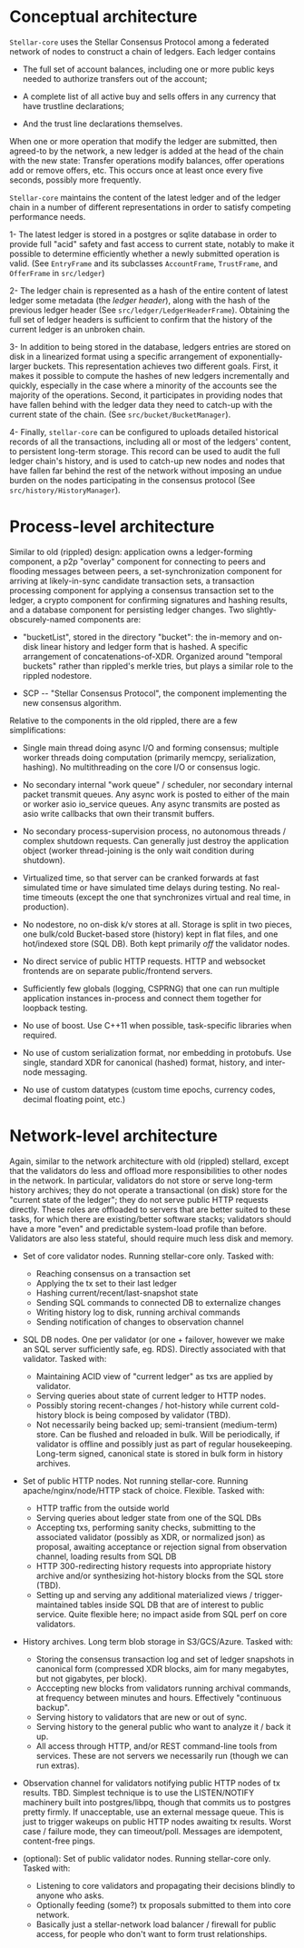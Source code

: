 

Conceptual architecture
=======================

`Stellar-core` uses the Stellar Consensus Protocol among a federated network of
nodes to construct a chain of ledgers. Each ledger contains

 - The full set of account balances, including one or more public keys needed to
   authorize transfers out of the account;

 - A complete list of all active buy and sells offers in any currency that have
   trustline declarations;

 - And the trust line declarations themselves.

When one or more operation that modify the ledger are submitted,
then agreed-to by the network, a new ledger is added at the head of the chain
with the new state: Transfer operations modify balances, offer operations add or
remove offers, etc. This occurs once at least once every five seconds, 
possibly more frequently.

`Stellar-core` maintains the content of the latest ledger and of the ledger
chain in a number of different representations in order to satisfy competing
performance needs.

 1- The latest ledger is stored in a postgres or sqlite database in order to
    provide full "acid" safety and fast access to current state, notably to make
    it possible to determine efficiently whether a newly submitted operation is
    valid. (See `EntryFrame` and its subclasses `AccountFrame`, `TrustFrame`,
    and `OfferFrame` in `src/ledger`)

 2- The ledger chain is represented as a hash of the entire content of latest
    ledger some metadata (the _ledger header_), along with the hash of the
    previous ledger header (See `src/ledger/LedgerHeaderFrame`). Obtaining the
    full set of ledger headers is sufficient to confirm that the history of the
    current ledger is an unbroken chain.

 3- In addition to being stored in the database, ledgers entries are stored on
    disk in a linearized format using a specific arrangement of
    exponentially-larger buckets. This representation achieves two different
    goals. First, it makes it possible to compute the hashes of new ledgers
    incrementally and quickly, especially in the case where a minority of the
    accounts see the majority of the operations. Second, it participates in
    providing nodes that have fallen behind with the ledger data they need to
    catch-up with the current state of the chain. (See `src/bucket/BucketManager`).

 4- Finally, `stellar-core` can be configured to uploads detailed historical
    records of all the transactions, including all or most of the ledgers'
    content, to persistent long-term storage. This record can be used to audit
    the full ledger chain's history, and is used to catch-up new nodes and nodes
    that have fallen far behind the rest of the network without imposing an
    undue burden on the nodes participating in the consensus protocol (See
    `src/history/HistoryManager`).













Process-level architecture
==========================

Similar to old (rippled) design: application owns a ledger-forming
component, a p2p "overlay" component for connecting to peers and flooding
messages between peers, a set-synchronization component for arriving at
likely-in-sync candidate transaction sets, a transaction processing
component for applying a consensus transaction set to the ledger, a crypto
component for confirming signatures and hashing results, and a database
component for persisting ledger changes. Two slightly-obscurely-named
components are:

  - "bucketList", stored in the directory "bucket": the in-memory and on-disk
    linear history and ledger form that is hashed. A specific arrangement of
    concatenations-of-XDR. Organized around "temporal buckets" rather than
    rippled's merkle tries, but plays a similar role to the rippled nodestore.

  - SCP -- "Stellar Consensus Protocol", the component implementing the
    new consensus algorithm.

Relative to the components in the old rippled, there are a few
simplifications:


  - Single main thread doing async I/O and forming consensus; multiple
    worker threads doing computation (primarily memcpy, serialization,
    hashing). No multithreading on the core I/O or consensus logic.

  - No secondary internal "work queue" / scheduler, nor secondary internal
    packet transmit queues. Any async work is posted to either of the main
    or worker asio io_service queues. Any async transmits are posted as
    asio write callbacks that own their transmit buffers.

  - No secondary process-supervision process, no autonomous threads /
    complex shutdown requests. Can generally just destroy the application
    object (worker thread-joining is the only wait condition during
    shutdown).

  - Virtualized time, so that server can be cranked forwards at fast
    simulated time or have simulated time delays during testing. No
    real-time timeouts (except the one that synchronizes virtual and real
    time, in production).

  - No nodestore, no on-disk k/v stores at all. Storage is split in two
    pieces, one bulk/cold Bucket-based store (history) kept in flat files,
    and one hot/indexed store (SQL DB). Both kept primarily _off_ the
    validator nodes.

  - No direct service of public HTTP requests. HTTP and websocket frontends
    are on separate public/frontend servers.

  - Sufficiently few globals (logging, CSPRNG) that one can run multiple
    application instances in-process and connect them together for loopback
    testing.

  - No use of boost. Use C++11 when possible, task-specific libraries
    when required.

  - No use of custom serialization format, nor embedding in protobufs. Use
    single, standard XDR for canonical (hashed) format, history, and
    inter-node messaging.

  - No use of custom datatypes (custom time epochs, currency codes, decimal
    floating point, etc.)


Network-level architecture
==========================

Again, similar to the network architecture with old (rippled) stellard,
except that the validators do less and offload more responsibilities to
other nodes in the network. In particular, validators do not store or serve
long-term history archives; they do not operate a transactional (on disk)
store for the "current state of the ledger"; they do not serve public HTTP
requests directly. These roles are offloaded to servers that are better
suited to these tasks, for which there are existing/better software stacks;
validators should have a more "even" and predictable system-load profile
than before. Validators are also less stateful, should require much less
disk and memory.

- Set of core validator nodes. Running stellar-core only. Tasked with:
  - Reaching consensus on a transaction set
  - Applying the tx set to their last ledger
  - Hashing current/recent/last-snapshot state
  - Sending SQL commands to connected DB to externalize changes
  - Writing history log to disk, running archival commands
  - Sending notification of changes to observation channel

- SQL DB nodes. One per validator (or one + failover, however we make an
  SQL server sufficiently safe, eg. RDS). Directly associated with that
  validator. Tasked with:
  - Maintaining ACID view of "current ledger" as txs are applied by validator.
  - Serving queries about state of current ledger to HTTP nodes.
  - Possibly storing recent-changes / hot-history while current
    cold-history block is being composed by validator (TBD).
  - Not necessarily being backed up; semi-transient (medium-term)
    store. Can be flushed and reloaded in bulk. Will be periodically, if
    validator is offline and possibly just as part of regular
    housekeeping. Long-term signed, canonical state is stored in bulk form
    in history archives.

- Set of public HTTP nodes. Not running stellar-core. Running
  apache/nginx/node/HTTP stack of choice. Flexible. Tasked with:
  - HTTP traffic from the outside world
  - Serving queries about ledger state from one of the SQL DBs
  - Accepting txs, performing sanity checks, submitting to the associated
    validator (possibly as XDR, or normalized json) as proposal, awaiting
    acceptance or rejection signal from observation channel, loading results
    from SQL DB
  - HTTP 300-redirecting history requests into appropriate history archive
    and/or synthesizing hot-history blocks from the SQL store (TBD).
  - Setting up and serving any additional materialized views /
    trigger-maintained tables inside SQL DB that are of interest to public
    service. Quite flexible here; no impact aside from SQL perf on core
    validators.

- History archives. Long term blob storage in S3/GCS/Azure. Tasked with:
  - Storing the consensus transaction log and set of ledger snapshots in
    canonical form (compressed XDR blocks, aim for many megabytes, but not
    gigabytes, per block).
  - Acccepting new blocks from validators running archival commands, at
    frequency between minutes and hours. Effectively "continuous backup".
  - Serving history to validators that are new or out of sync.
  - Serving history to the general public who want to analyze it / back it up.
  - All access through HTTP, and/or REST command-line tools from services.
    These are not servers we necessarily run (though we can run extras).

- Observation channel for validators notifying public HTTP nodes of tx
  results. TBD. Simplest technique is to use the LISTEN/NOTIFY machinery
  built into postgres/libpq, though that commits us to postgres pretty
  firmly. If unacceptable, use an external message queue. This is just to
  trigger wakeups on public HTTP nodes awaiting tx results. Worst case /
  failure mode, they can timeout/poll. Messages are idempotent,
  content-free pings.

- (optional): Set of public validator nodes. Running stellar-core only. Tasked with:
  - Listening to core validators and propagating their decisions blindly
    to anyone who asks.
  - Optionally feeding (some?) tx proposals submitted to them into core network.
  - Basically just a stellar-network load balancer / firewall for public access,
    for people who don't want to form trust relationships.


